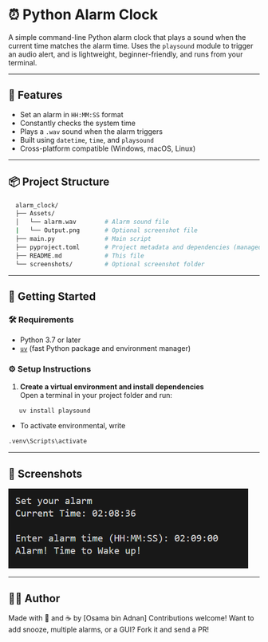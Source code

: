 # ⏰ Python Alarm Clock

A simple command-line Python alarm clock that plays a sound when the current time matches the alarm time. Uses the `playsound` module to trigger an audio alert, and is lightweight, beginner-friendly, and runs from your terminal.

---

## 🧩 Features

- Set an alarm in `HH:MM:SS` format  
- Constantly checks the system time  
- Plays a `.wav` sound when the alarm triggers  
- Built using `datetime`, `time`, and `playsound`  
- Cross-platform compatible (Windows, macOS, Linux)

---

## 📦 Project Structure
```bash
  alarm_clock/
  ├── Assets/
  │   └── alarm.wav        # Alarm sound file
  |   └── Output.png       # Optional screenshot file
  ├── main.py              # Main script
  ├── pyproject.toml       # Project metadata and dependencies (managed by uv)
  ├── README.md            # This file
  └── screenshots/         # Optional screenshot folder
```
 
---

## 🚀 Getting Started

### 🛠 Requirements

- Python 3.7 or later
- [`uv`](https://github.com/astral-sh/uv) (fast Python package and environment manager)

### ⚙️ Setup Instructions

1. **Create a virtual environment and install dependencies**  
   Open a terminal in your project folder and run:

```bash
   uv install playsound
```

- To activate environmental, write

```bash
.venv\Scripts\activate
```
---

## **📸 Screenshots**

![Output](Assets/Output.png)

---

## **🧑‍💻 Author**

Made with 🐍 and ☕ by [Osama bin Adnan]
Contributions welcome! Want to add snooze, multiple alarms, or a GUI? Fork it and send a PR!
